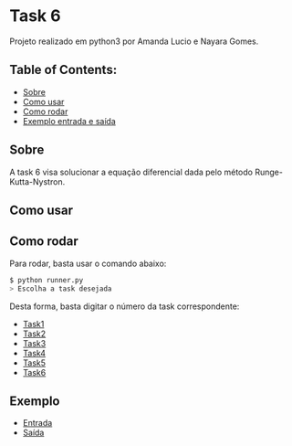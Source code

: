 # Task 6

Projeto realizado em python3 por Amanda Lucio e Nayara Gomes.

## Table of Contents:

- [Sobre](#Sobre)
- [Como usar](#Como-usar)
- [Como rodar](#Como-Rodar)
- [Exemplo entrada e saída](#Exemplo)

## Sobre

A task 6 visa solucionar a equação diferencial dada pelo método Runge-Kutta-Nystron.

## Como usar

## Como rodar

Para rodar, basta usar o comando abaixo:

```sh
$ python runner.py
> Escolha a task desejada
```

Desta forma, basta digitar o número da task correspondente:

- [Task1](https://github.com/AmandaACLucio/Algebra-Linear-Computacional/tree/master/src/task_1)
- [Task2](https://github.com/AmandaACLucio/Algebra-Linear-Computacional/tree/master/src/task_2)
- [Task3](https://github.com/AmandaACLucio/Algebra-Linear-Computacional/tree/master/src/task_3)
- [Task4](https://github.com/AmandaACLucio/Algebra-Linear-Computacional/tree/master/src/task_4)
- [Task5](https://github.com/AmandaACLucio/Algebra-Linear-Computacional/tree/master/src/task_5)
- [Task6](https://github.com/AmandaACLucio/Algebra-Linear-Computacional/tree/master/src/task_6)

## Exemplo

- [Entrada](https://github.com/AmandaACLucio/Algebra-Linear-Computacional/tree/master/files/inputs/Teste_2)
- [Saída](https://github.com/AmandaACLucio/Algebra-Linear-Computacional/tree/master/files/outputs/Teste_2)
